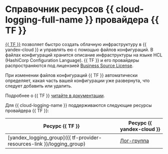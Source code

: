 # Справочник ресурсов {{ cloud-logging-full-name }} провайдера {{ TF }}

[{{ TF }}](https://www.terraform.io/) позволяет быстро создать облачную инфраструктуру в {{ yandex-cloud }} и управлять ею с помощью файлов конфигураций. В файлах конфигураций хранится описание инфраструктуры на языке HCL (HashiCorp Configuration Language). {{ TF }} и его провайдеры распространяются под лицензией [Business Source License](https://github.com/hashicorp/terraform/blob/main/LICENSE). 

При изменении файлов конфигураций {{ TF }} автоматически определяет, какая часть вашей конфигурации уже развернута, что следует добавить или удалить.

Подробнее о {{ TF }} [читайте в документации](../tutorials/infrastructure-management/terraform-quickstart.md#install-terraform).

Для {{ cloud-logging-name }} поддерживаются следующие ресурсы провайдера {{ TF }}:

| **Ресурс {{ TF }}** | **Ресурс {{ yandex-cloud }}** |
| --- | --- |
| [yandex_logging_group]({{ tf-provider-resources-link }}/logging_group) | [Лог-группа](./concepts/log-group.md) |
